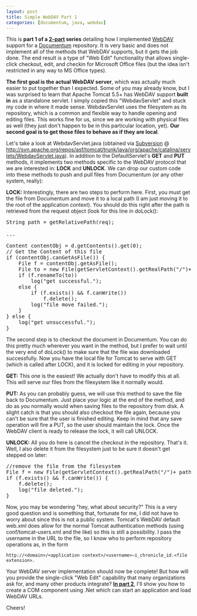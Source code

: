 ```yaml
---
layout: post
title: Simple WebDAV Part 1
categories: [documentum, java, webdav]
---
```


This is **part 1 of a [2-part][1] series** detailing how I implemented [WebDAV][2] support for a [Documentum][3] repository.  It is very basic and does not implement all of the methods that WebDAV supports, but it gets the job done.  The end result is a type of "Web Edit" functionality that allows single-click checkout, edit, and checkin for Microsoft Office files (but the idea isn't restricted in any way to MS Office types).

**The first goal is the actual WebDAV server**, which was actually much easier to put together than I expected.  Some of you may already know, but I was surprised to learn that Apache Tomcat 5.5+ has WebDAV support **built in** as a standalone servlet.  I simply copied this "WebdavServlet" and stuck my code in where it made sense.  WebdavServlet uses the filesystem as its repository, which is a common and flexible way to handle opening and editing files.  This works fine for us, since we are working with physical files as well (they just don't happen to be in this particular location, yet).  **Our second goal is to get those files to behave as if they are local**.

Let's take a look at WebdavServlet.java (obtained via [Subversion][4] @ http://svn.apache.org/repos/asf/tomcat/trunk/java/org/apache/catalina/servlets/WebdavServlet.java).  In addition to the DefaultServlet's **GET** and **PUT** methods, it implements two methods specific to the WebDAV protocol that we are interested in: **LOCK** and **UNLOCK**.  We can drop our custom code into these methods to push and pull files from Documentum (or any other system, really):

**LOCK:** Interestingly, there are two steps to perform here.  First, you must get the file from Documentum and move it to a local path (I am just moving it to the root of the application context).  You should do this right after the path is retrieved from the request object (look for this line in doLock():

<pre class="prettyprint">
String path = getRelativePath(req);

...

Content contentObj = d.getContents().get(0);
// Get the Content of this file
if (contentObj.canGetAsFile()) {
	File f = contentObj.getAsFile();
	File to = new File(getServletContext().getRealPath("/")+ path);
	if (f.renameTo(to))
		log("get successful.");
	else {
		if (f.exists() &amp;&amp; f.canWrite())
			f.delete();
		log("file move failed.");
	}
} else {
	log("get unsuccessful.");
}
</pre>

The second step is to checkout the document in Documentum.  You can do this pretty much wherever you want in the method, but I prefer to wait until the very end of doLock() to make sure that the file was downloaded successfully.  Now you have the local file for Tomcat to serve with GET (which is called after LOCK), and it is locked for editing in your repository.

**GET:** This one is the easiest!  We actually don't have to modify this at all.  This will serve our files from the filesystem like it normally would.

**PUT:** As you can probably guess, we will use this method to save the file back to Documentum.  Just place your logic at the end of the method, and do as you normally would when saving files to the repository from disk.  A slight catch is that you should also checkout the file again, because you can't be sure that the user is finished editing.  Keep in mind that any save operation will fire a PUT, so the user should maintain the lock.  Once the WebDAV client is ready to release the lock, it will call UNLOCK.

**UNLOCK:** All you do here is cancel the checkout in the repository.  That's it.  Well, I also delete it from the filesystem just to be sure it doesn't get stepped on later:

<pre class="prettyprint">
//remove the file from the filesystem
File f = new File(getServletContext().getRealPath("/")+ path);
if (f.exists() &amp;&amp; f.canWrite()) {
	f.delete();
	log("file deleted.");
}
</pre>

Now, you may be wondering "hey, what about security?"  This is a very good question and is something that, fortunate for me, I did not have to worry about since this is not a public system.  Tomcat's WebDAV default web.xml does allow for the normal Tomcat authentication methods (using conf/tomcat-users.xml and the like) so this is still a possibility.  I pass the username in the URL to the file, so I know who to perform repository operations as, in the form 

	http://<domain>/<application context>/<username>–i_chronicle_id.<file extension>.

Your WebDAV server implementation should now be complete!  But how will you provide the single-click "Web Edit" capability that many organizations ask for, and many other products integrate?  [**In part 2**][1], I'll show you how to create a COM component using .Net which can start an application and load WebDAV URLs.

Cheers!

 [1]: http://unicron.github.com/.net/webdav/2009/10/15/simple-webdav-part-2.html "Simple WebDAV Part 2"
 [2]: http://www.webdav.org/
 [3]: http://www.emc.com/products/family/documentum-family.htm
 [4]: http://subversion.tigris.org/  